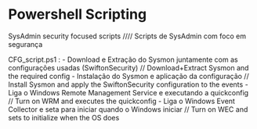 # Powershell Scripting

SysAdmin security focused scripts //// Scripts de SysAdmin com foco em segurança


CFG_script.ps1 : - Download e Extração do Sysmon juntamente com as configurações usadas (SwiftonSecurity) // Download+Extract Sysmon and the required config
                 - Instalação do Sysmon e aplicação da configuração // Install Sysmon and apply the SwiftonSecurity configuration to the events
                 - Liga o Windows Remote Management Service e executando a quickconfig // Turn on WRM and executes the quickconfig
                 - Liga o Windows Event Collector e seta para iniciar quando o Windows iniciar  // Turn on WEC and sets to initialize when the OS does
